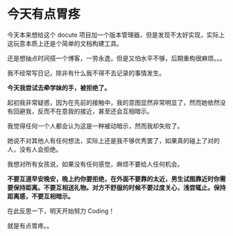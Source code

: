 # 今天有点胃疼

今天本来想给这个 docute 项目加一个版本管理器，但是发现不太好实现，实际上这玩意本质上还是个简单的文档构建工具。

还是想抽点时间搭一个博客，一劳永逸，但是又怕水平不够，后期重构很麻烦。。。



我不经常写日记，除非有什么我不得不去记录的事情发生。

**今天我尝试去牵学妹的手，被拒绝了。**

起初我非常疑惑，因为在先前的接触中，我的意图显然非常明显了，然而她依然没有回避我，反而不在意我的接近，甚至还会互相暗示。

我觉得任何一个人都会认为这是一种被动暗示，然而我却失败了。

她说不对其他人有任何想法，实际上还是我不够优秀罢了，如果真的碰上了对的人，没有人会拒绝。

我想对所有女孩说，如果没有任何感觉，麻烦不要给人任何机会。

**不要互道早安晚安，晚上约你要拒绝，在外面不要靠的太近，男生试图靠近时你需要保持距离。不要互相送礼物。对方不舒服的时候不要过度关心，浅尝辄止。保持距离感，不要互相暗示。**



在此反思一下，明天开始努力 Coding！

就是有点胃疼。。